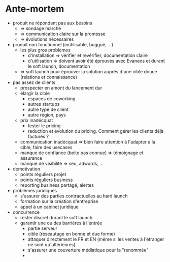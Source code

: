 # Ante-mortem

- produit ne répondant pas aux besoins
  - => sondage marché
  - => communication claire sur la promesse
  - => évolutions nécessaires
- produit non fonctionnel (inutilisable, buggué, ...)
  - les plus gros problèmes
    - d'installation => vérifier et revérifier, documentation claire
    - d'utilisation => doivent avoir été éprouvés avec Evaneos et durant le soft launch, documentation
  - => soft launch pour éprouver la solution auprès d'une cible douce (relations et connaissance)
- pas assez de clients
  - prospecter en amont du lancement dur
  - élargir la cible
    - espaces de coworking
    - autres startups
    - autre type de client
    - autre région, pays
  - prix inadécquat
    - tester le pricing
    - reduction et évolution du pricing. Comment gérer les clients déjà facturés ?
  - communication inadécquat => bien faire attention à l'adapter à la cible, faire des usecases
  - manque de confiance (boite pas connue) => témoignage et assurance
  - manque de visibilité => seo, adwords, ...
- démotivation
  - points réguliers projet
  - points réguliers business
  - reporting business partagé, alertes
- problèmes juridiques
  - s'assurer des parties contractuelles au hard launch
  - formation sur la création d'entreprise
  - appel à un cabinet juridique
- concurrence
  - rester discret durant le soft launch
  - garantir une ou des barrières à l'entrée
    - partie serveur
    - cible (réseautage en bonne et due forme)
    - attaquer directement le FR et EN (même si les ventes à l'étranger ne sont qu'ultérieures)
    - s'assurer une couverture médiatique pour la "renommée"
    -
